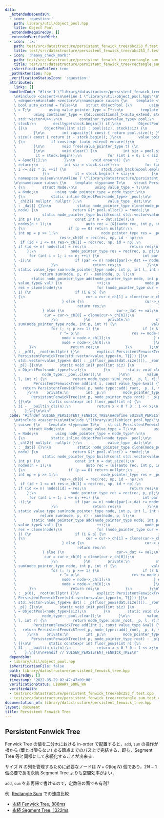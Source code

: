 ```yaml
---
data:
  _extendedDependsOn:
  - icon: ':question:'
    path: library/util/object_pool.hpp
    title: Object Pool
  _extendedRequiredBy: []
  _extendedVerifiedWith:
  - icon: ':x:'
    path: test/src/datastructure/persistent_fenwick_tree/abc253_f.test.cpp
    title: test/src/datastructure/persistent_fenwick_tree/abc253_f.test.cpp
  - icon: ':heavy_check_mark:'
    path: test/src/datastructure/persistent_fenwick_tree/rectangle_sum.test.cpp
    title: test/src/datastructure/persistent_fenwick_tree/rectangle_sum.test.cpp
  _isVerificationFailed: true
  _pathExtension: hpp
  _verificationStatusIcon: ':question:'
  attributes:
    links: []
  bundledCode: "#line 1 \"library/datastructure/persistent_fenwick_tree.hpp\"\n\n\n\
    \n#include <cassert>\n\n#line 1 \"library/util/object_pool.hpp\"\n\n\n\n#include\
    \ <deque>\n#include <vector>\n\nnamespace suisen {\n    template <typename T,\
    \ bool auto_extend = false>\n    struct ObjectPool {\n        using value_type\
    \ = T;\n        using value_pointer_type = T*;\n\n        template <typename U>\n\
    \        using container_type = std::conditional_t<auto_extend, std::deque<U>,\
    \ std::vector<U>>;\n\n        container_type<value_type> pool;\n        container_type<value_pointer_type>\
    \ stock;\n        decltype(stock.begin()) it;\n\n        ObjectPool() : ObjectPool(0)\
    \ {}\n        ObjectPool(int siz) : pool(siz), stock(siz) {\n            clear();\n\
    \        }\n\n        int capacity() const { return pool.size(); }\n        int\
    \ size() const { return it - stock.begin(); }\n\n        value_pointer_type alloc()\
    \ {\n            if constexpr (auto_extend) ensure();\n            return *it++;\n\
    \        }\n\n        void free(value_pointer_type t) {\n            *--it = t;\n\
    \        }\n\n        void clear() {\n            int siz = pool.size();\n   \
    \         it = stock.begin();\n            for (int i = 0; i < siz; i++) stock[i]\
    \ = &pool[i];\n        }\n\n        void ensure() {\n            if (it != stock.end())\
    \ return;\n            int siz = stock.size();\n            for (int i = siz;\
    \ i <= siz * 2; ++i) {\n                stock.push_back(&pool.emplace_back());\n\
    \            }\n            it = stock.begin() + siz;\n        }\n    };\n} //\
    \ namespace suisen\n\n\n#line 7 \"library/datastructure/persistent_fenwick_tree.hpp\"\
    \n\nnamespace suisen {\n    template <typename T>\n    struct PersistentFenwickTree\
    \ {\n        struct Node;\n\n        using value_type = T;\n\n        using node_type\
    \ = Node;\n        using node_pointer_type = node_type*;\n\n        struct Node\
    \ {\n            static inline ObjectPool<node_type> _pool;\n\n            node_pointer_type\
    \ _ch[2]{ nullptr, nullptr };\n            value_type _dat;\n\n            Node()\
    \ : _dat{} {}\n\n            static node_pointer_type clone(node_pointer_type\
    \ node) {\n                return &(*_pool.alloc() = *node);\n            }\n\n\
    \            static node_pointer_type build(const std::vector<value_type> &dat,\
    \ int p) {\n                const int n = dat.size();\n                std::vector<node_pointer_type>\
    \ nodes(n + 1);\n                auto rec = [&](auto rec, int p, int id) -> node_pointer_type\
    \ {\n                    if (p == 0) return nullptr;\n                    const\
    \ int np = p >> 1;\n                    node_pointer_type res = _pool.alloc();\n\
    \                    res->_ch[0] = rec(rec, np, id - np);\n                  \
    \  if (id + 1 <= n) res->_ch[1] = rec(rec, np, id + np);\n                   \
    \ if (id <= n) nodes[id] = res;\n                    return res;\n           \
    \     };\n                node_pointer_type res = rec(rec, p, p);\n          \
    \      for (int i = 1; i <= n; ++i) {\n                    int par = i + (i &\
    \ -i);\n                    if (par <= n) nodes[par]->_dat += nodes[i]->_dat;\n\
    \                }\n                return res;\n            }\n\n           \
    \ static value_type sum(node_pointer_type node, int p, int l, int r) {\n     \
    \           return sum(node, p, r) - sum(node, p, l);\n            }\n\n     \
    \       static node_pointer_type add(node_pointer_type node, int p, int i, const\
    \ value_type& val) {\n                ++i;\n                node_pointer_type\
    \ res = clone(node);\n                for (node_pointer_type cur = res;; p >>=\
    \ 1) {\n                    if (i & p) {\n                        if (i ^= p)\
    \ {\n                            cur = cur->_ch[1] = clone(cur->_ch[1]);\n   \
    \                     } else {\n                            cur->_dat += val;\n\
    \                            return res;\n                        }\n        \
    \            } else {\n                        cur->_dat += val;\n           \
    \             cur = cur->_ch[0] = clone(cur->_ch[0]);\n                    }\n\
    \                }\n            }\n        private:\n            static value_type\
    \ sum(node_pointer_type node, int p, int r) {\n                value_type res{};\n\
    \                for (; r; p >>= 1) {\n                    if (r & p) {\n    \
    \                    r ^= p;\n                        res += node->_dat;\n   \
    \                     node = node->_ch[1];\n                    } else {\n   \
    \                     node = node->_ch[0];\n                    }\n          \
    \      }\n                return res;\n            }\n        };\n\n        PersistentFenwickTree()\
    \ : _p(0), _root(nullptr) {}\n        explicit PersistentFenwickTree(int n) :\
    \ PersistentFenwickTree(std::vector<value_type>(n, T{})) {}\n        PersistentFenwickTree(const\
    \ std::vector<value_type>& dat) : _p(floor_pow2(dat.size())), _root(node_type::build(dat,\
    \ _p)) {}\n\n        static void init_pool(int siz) {\n            node_type::_pool\
    \ = ObjectPool<node_type>(siz);\n        }\n        static void clear_pool() {\n\
    \            node_type::_pool.clear();\n        }\n\n        value_type sum(int\
    \ l, int r) {\n            return node_type::sum(_root, _p, l, r);\n        }\n\
    \        PersistentFenwickTree add(int i, const value_type &val) {\n         \
    \   return PersistentFenwickTree(_p, node_type::add(_root, _p, i, val));\n   \
    \     }\n\n    private:\n        int _p;\n        node_pointer_type _root;\n \
    \       PersistentFenwickTree(int p, node_pointer_type root) : _p(p), _root(root)\
    \ {}\n\n        static constexpr int floor_pow2(int n) {\n            int x =\
    \ 31 - __builtin_clz(n);\n            return x < 0 ? 0 : 1 << x;\n        }\n\
    \    };\n}\n\n\n"
  code: "#ifndef SUISEN_PERSISTENT_FENWICK_TREE\n#define SUISEN_PERSISTENT_FENWICK_TREE\n\
    \n#include <cassert>\n\n#include \"library/util/object_pool.hpp\"\n\nnamespace\
    \ suisen {\n    template <typename T>\n    struct PersistentFenwickTree {\n  \
    \      struct Node;\n\n        using value_type = T;\n\n        using node_type\
    \ = Node;\n        using node_pointer_type = node_type*;\n\n        struct Node\
    \ {\n            static inline ObjectPool<node_type> _pool;\n\n            node_pointer_type\
    \ _ch[2]{ nullptr, nullptr };\n            value_type _dat;\n\n            Node()\
    \ : _dat{} {}\n\n            static node_pointer_type clone(node_pointer_type\
    \ node) {\n                return &(*_pool.alloc() = *node);\n            }\n\n\
    \            static node_pointer_type build(const std::vector<value_type> &dat,\
    \ int p) {\n                const int n = dat.size();\n                std::vector<node_pointer_type>\
    \ nodes(n + 1);\n                auto rec = [&](auto rec, int p, int id) -> node_pointer_type\
    \ {\n                    if (p == 0) return nullptr;\n                    const\
    \ int np = p >> 1;\n                    node_pointer_type res = _pool.alloc();\n\
    \                    res->_ch[0] = rec(rec, np, id - np);\n                  \
    \  if (id + 1 <= n) res->_ch[1] = rec(rec, np, id + np);\n                   \
    \ if (id <= n) nodes[id] = res;\n                    return res;\n           \
    \     };\n                node_pointer_type res = rec(rec, p, p);\n          \
    \      for (int i = 1; i <= n; ++i) {\n                    int par = i + (i &\
    \ -i);\n                    if (par <= n) nodes[par]->_dat += nodes[i]->_dat;\n\
    \                }\n                return res;\n            }\n\n           \
    \ static value_type sum(node_pointer_type node, int p, int l, int r) {\n     \
    \           return sum(node, p, r) - sum(node, p, l);\n            }\n\n     \
    \       static node_pointer_type add(node_pointer_type node, int p, int i, const\
    \ value_type& val) {\n                ++i;\n                node_pointer_type\
    \ res = clone(node);\n                for (node_pointer_type cur = res;; p >>=\
    \ 1) {\n                    if (i & p) {\n                        if (i ^= p)\
    \ {\n                            cur = cur->_ch[1] = clone(cur->_ch[1]);\n   \
    \                     } else {\n                            cur->_dat += val;\n\
    \                            return res;\n                        }\n        \
    \            } else {\n                        cur->_dat += val;\n           \
    \             cur = cur->_ch[0] = clone(cur->_ch[0]);\n                    }\n\
    \                }\n            }\n        private:\n            static value_type\
    \ sum(node_pointer_type node, int p, int r) {\n                value_type res{};\n\
    \                for (; r; p >>= 1) {\n                    if (r & p) {\n    \
    \                    r ^= p;\n                        res += node->_dat;\n   \
    \                     node = node->_ch[1];\n                    } else {\n   \
    \                     node = node->_ch[0];\n                    }\n          \
    \      }\n                return res;\n            }\n        };\n\n        PersistentFenwickTree()\
    \ : _p(0), _root(nullptr) {}\n        explicit PersistentFenwickTree(int n) :\
    \ PersistentFenwickTree(std::vector<value_type>(n, T{})) {}\n        PersistentFenwickTree(const\
    \ std::vector<value_type>& dat) : _p(floor_pow2(dat.size())), _root(node_type::build(dat,\
    \ _p)) {}\n\n        static void init_pool(int siz) {\n            node_type::_pool\
    \ = ObjectPool<node_type>(siz);\n        }\n        static void clear_pool() {\n\
    \            node_type::_pool.clear();\n        }\n\n        value_type sum(int\
    \ l, int r) {\n            return node_type::sum(_root, _p, l, r);\n        }\n\
    \        PersistentFenwickTree add(int i, const value_type &val) {\n         \
    \   return PersistentFenwickTree(_p, node_type::add(_root, _p, i, val));\n   \
    \     }\n\n    private:\n        int _p;\n        node_pointer_type _root;\n \
    \       PersistentFenwickTree(int p, node_pointer_type root) : _p(p), _root(root)\
    \ {}\n\n        static constexpr int floor_pow2(int n) {\n            int x =\
    \ 31 - __builtin_clz(n);\n            return x < 0 ? 0 : 1 << x;\n        }\n\
    \    };\n}\n\n#endif // SUISEN_PERSISTENT_FENWICK_TREE\n"
  dependsOn:
  - library/util/object_pool.hpp
  isVerificationFile: false
  path: library/datastructure/persistent_fenwick_tree.hpp
  requiredBy: []
  timestamp: '2022-05-29 02:47:47+09:00'
  verificationStatus: LIBRARY_SOME_WA
  verifiedWith:
  - test/src/datastructure/persistent_fenwick_tree/abc253_f.test.cpp
  - test/src/datastructure/persistent_fenwick_tree/rectangle_sum.test.cpp
documentation_of: library/datastructure/persistent_fenwick_tree.hpp
layout: document
title: Persistent Fenwick Tree
---
```

## Persistent Fenwick Tree

Fenwick Tree の値を二分木における in-order で配置すると，`add`, `sum` の操作が根から (葉とは限らない) ある節点までのパス上で完結する．即ち，Segment Tree 等と同様にして永続化することが出来る．

サイズ $N$ の列を管理するために必要なノードは $N + O(\log N)$ 個であり，$2 N - 1$ 個必要である永続 Segment Tree よりも空間効率がよい．

`add`, `sum` を非再帰で書けるので，定数倍の面でも有利?

例. [Rectangle Sum](https://judge.yosupo.jp/problem/rectangle_sum) での速度比較

- [永続 Fenwick Tree, 886ms](https://judge.yosupo.jp/submission/91009)
- [永続 Segment Tree, 1322ms](https://judge.yosupo.jp/submission/91011)
